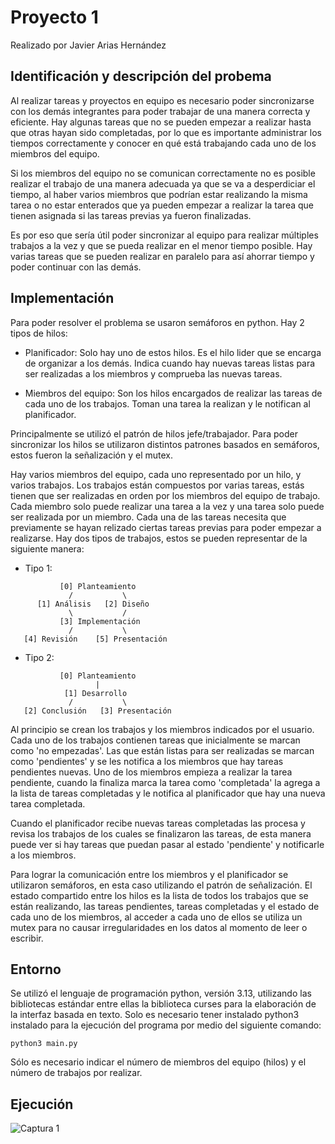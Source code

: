 # Proyecto 1

Realizado por Javier Arias Hernández

## Identificación y descripción del probema

Al realizar tareas y proyectos en equipo es necesario poder sincronizarse con los demás integrantes para poder trabajar de una manera correcta y eficiente. Hay algunas tareas que no se pueden empezar a realizar hasta que otras hayan sido completadas, por lo que es importante administrar los tiempos correctamente y conocer en qué está trabajando cada uno de los miembros del equipo.

Si los miembros del equipo no se comunican correctamente no es posible realizar el trabajo de una manera adecuada ya que se va a desperdiciar el tiempo, al haber varios miembros que  podrían estar realizando la misma tarea o no estar enterados que ya pueden empezar a realizar la tarea que tienen asignada si las tareas previas ya fueron finalizadas.

Es por eso que sería útil poder sincronizar al equipo para realizar múltiples trabajos a la vez y que se pueda realizar en el menor tiempo posible. Hay varias tareas que se pueden realizar en paralelo para así ahorrar tiempo y poder continuar con las demás.

## Implementación

Para poder resolver el problema se usaron semáforos en python. Hay 2 tipos de hilos:

- Planificador: Solo hay uno de estos hilos. Es el hilo lider que se encarga de organizar a los demás. Indica cuando hay nuevas tareas listas para ser realizadas a los miembros y comprueba las nuevas tareas.

- Miembros del equipo: Son los hilos encargados de realizar las tareas de cada uno de los trabajos. Toman una tarea la realizan y le notifican al planificador.

Principalmente se utilizó el patrón de hilos jefe/trabajador. Para poder sincronizar los hilos se utilizaron distintos patrones basados en semáforos, estos fueron la señalización y el mutex.

Hay varios miembros del equipo, cada uno representado por un hilo, y varios trabajos. Los trabajos están compuestos por varias tareas, estás tienen que ser realizadas en orden por los miembros del equipo de trabajo. Cada miembro solo puede realizar una tarea a la vez y una tarea solo puede ser realizada por un miembro. Cada una de las tareas necesita que previamente se hayan relizado ciertas tareas previas para poder empezar a realizarse. Hay dos tipos de trabajos, estos se pueden representar de la siguiente manera:

- Tipo 1:
```
           [0] Planteamiento
             /           \
      [1] Análisis   [2] Diseño
             \           /
           [3] Implementación
             /           \
   [4] Revisión    [5] Presentación
```

- Tipo 2:
```
           [0] Planteamiento
                   |
            [1] Desarrollo
             /           \
   [2] Conclusión   [3] Presentación
```
Al principio se crean los trabajos y los miembros indicados por el usuario. Cada uno de los trabajos contienen tareas que inicialmente se marcan como 'no empezadas'. Las que están listas para ser realizadas se marcan como 'pendientes' y se les notifica a los miembros que hay tareas pendientes nuevas. Uno de los miembros empieza a realizar la tarea pendiente, cuando la finaliza marca la tarea como 'completada' la agrega a la lista de tareas completadas y le notifica al planificador que hay una nueva tarea completada.

Cuando el planificador recibe nuevas tareas completadas las procesa y revisa los trabajos de los cuales se finalizaron las tareas, de esta manera puede ver si hay tareas que puedan pasar al estado 'pendiente' y notificarle a los miembros.

Para lograr la comunicación entre los miembros y el planificador se utilizaron semáforos, en esta caso utilizando el patrón de señalización. El estado compartido entre los hilos es la lista de todos los trabajos que se están realizando, las tareas pendientes, tareas completadas y el estado de cada uno de los miembros, al acceder a cada uno de ellos se utiliza un mutex para no causar irregularidades en los datos al momento de leer o escribir.

## Entorno

Se utilizó el lenguaje de programación python, versión 3.13, utilizando las bibliotecas estándar entre ellas la biblioteca curses para la elaboración de la interfaz basada en texto. Solo es necesario tener instalado python3 instalado para la ejecución del programa por medio del siguiente comando:

```
python3 main.py
```

Sólo es necesario indicar el número de miembros del equipo (hilos) y el número de trabajos por realizar.

## Ejecución

![Captura 1](public/captura1.png)
